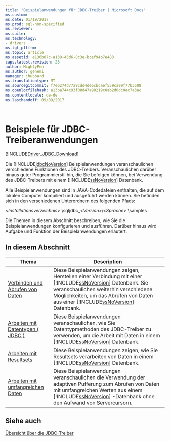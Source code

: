 ```yaml
---
title: "Beispielanwendungen für JDBC-Treiber | Microsoft Docs"
ms.custom: 
ms.date: 01/19/2017
ms.prod: sql-non-specified
ms.reviewer: 
ms.suite: 
ms.technology:
- drivers
ms.tgt_pltfrm: 
ms.topic: article
ms.assetid: e136b87c-a138-45d6-8c3e-bcef94b7e483
caps.latest.revision: 23
author: MightyPen
ms.author: genemi
manager: jhubbard
ms.translationtype: MT
ms.sourcegitcommit: f7e6274d77a9cdd4de6cbcaef559ca99f77b3608
ms.openlocfilehash: a13ba744c93f08d47a98219c0ab2d0dc0ec7a3ac
ms.contentlocale: de-de
ms.lasthandoff: 09/09/2017

---
```

# <a name="sample-jdbc-driver-applications"></a>Beispiele für JDBC-Treiberanwendungen
[!INCLUDE[Driver_JDBC_Download](../../../includes/driver_jdbc_download.md)]

  Die [!INCLUDE[jdbcNoVersion](../../../includes/jdbcnoversion_md.md)] Beispielanwendungen veranschaulichen verschiedene Funktionen des JDBC-Treibers. Veranschaulichen darüber hinaus guter Programmierstil hin, die Sie befolgen können, bei Verwendung des JDBC-Treibers mit einem [!INCLUDE[ssNoVersion](../../../includes/ssnoversion_md.md)] Datenbank.  
  
 Alle Beispielanwendungen sind in JAVA-Codedateien enthalten, die auf dem lokalen Computer kompiliert und ausgeführt werden können. Sie befinden sich in den verschiedenen Unterordnern des folgenden Pfads:  
  
 \<*Installationsverzeichnis*> \sqljdbc_\<*Version*>\\<*Sprache*> \samples  
  
 Die Themen in diesem Abschnitt beschreiben, wie Sie die Beispielanwendungen konfigurieren und ausführen. Darüber hinaus wird Aufgabe und Funktion der Beispielanwendungen erläutert.  
  
## <a name="in-this-section"></a>In diesem Abschnitt  
  
|Thema|Description|  
|-----------|-----------------|  
|[Verbinden und Abrufen von Daten](../../../connect/jdbc/connecting-and-retrieving-data.md)|Diese Beispielanwendungen zeigen, Herstellen einer Verbindung mit einer [!INCLUDE[ssNoVersion](../../../includes/ssnoversion_md.md)] Datenbank. Sie veranschaulichen weiterhin verschiedene Möglichkeiten, um das Abrufen von Daten aus einer [!INCLUDE[ssNoVersion](../../../includes/ssnoversion_md.md)] Datenbank.|  
|[Arbeiten mit Datentypen &#40; JDBC &#41;](../../../connect/jdbc/working-with-data-types-jdbc.md)|Diese Beispielanwendungen veranschaulichen, wie Sie Datentypmethoden des JDBC-Treiber zu verwenden, um die Arbeit mit Daten in einem [!INCLUDE[ssNoVersion](../../../includes/ssnoversion_md.md)] Datenbank.|  
|[Arbeiten mit Resultsets](../../../connect/jdbc/working-with-result-sets.md)|Diese Beispielanwendungen zeigen, wie Sie Resultsets verarbeiten von Daten in einem [!INCLUDE[ssNoVersion](../../../includes/ssnoversion_md.md)] Datenbank.|  
|[Arbeiten mit umfangreichen Daten](../../../connect/jdbc/working-with-large-data.md)|Diese Beispielanwendungen veranschaulichen die Verwendung der adaptiven Pufferung zum Abrufen von Daten mit umfangreichen Werten aus einem [!INCLUDE[ssNoVersion](../../../includes/ssnoversion_md.md)] -Datenbank ohne den Aufwand von Servercursorn.|  
  
## <a name="see-also"></a>Siehe auch  
 [Übersicht über die JDBC-Treiber](../../../connect/jdbc/overview-of-the-jdbc-driver.md)  
  
  
